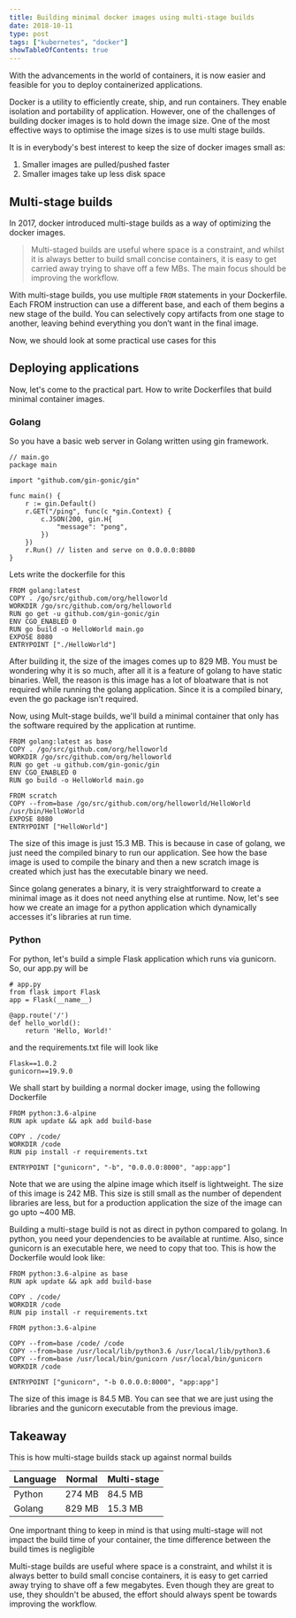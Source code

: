 ```yaml
---
title: Building minimal docker images using multi-stage builds
date: 2018-10-11
type: post
tags: ["kubernetes", "docker"]
showTableOfContents: true
---
```


With the advancements in the world of containers, it is now easier and feasible for you to deploy containerized applications.

Docker is a utility to efficiently create, ship, and run containers. They enable isolation and portability of application. However, one of the challenges of building docker images is to hold down the image size. One of the most effective ways to optimise the image sizes is to use multi stage builds.

It is in everybody's best interest to keep the size of docker images small as:

1. Smaller images are pulled/pushed faster
2. Smaller images take up less disk space

## Multi-stage builds

In 2017, docker introduced multi-stage builds as a way of optimizing the docker images.

> Multi-staged builds are useful where space is a constraint, and whilst it is always better to build small concise containers, it is easy to get carried away trying to shave off a few MBs. The main focus should be improving the workflow.

With multi-stage builds, you use multiple `FROM` statements in your Dockerfile. Each FROM instruction can use a different base, and each of them begins a new stage of the build. You can selectively copy artifacts from one stage to another, leaving behind everything you don’t want in the final image.

Now, we should look at some practical use cases for this

## Deploying applications

Now, let's come to the practical part. How to write Dockerfiles that build minimal container images.

### Golang
So you have a basic web server in Golang written using gin framework.

```
// main.go
package main

import "github.com/gin-gonic/gin"

func main() {
	r := gin.Default()
	r.GET("/ping", func(c *gin.Context) {
		c.JSON(200, gin.H{
			"message": "pong",
		})
	})
	r.Run() // listen and serve on 0.0.0.0:8080
}
```

Lets write the dockerfile for this

```
FROM golang:latest
COPY . /go/src/github.com/org/helloworld
WORKDIR /go/src/github.com/org/helloworld
RUN go get -u github.com/gin-gonic/gin
ENV CGO_ENABLED 0
RUN go build -o HelloWorld main.go
EXPOSE 8080
ENTRYPOINT ["./HelloWorld"]
```

After building it, the size of the images comes up to 829 MB. You must be wondering why it is so much, after all it is a feature of golang to have static binaries. Well, the reason is this image has a lot of bloatware that is not required while running the golang application. Since it is a compiled binary, even the go package isn't required.

Now, using Mult-stage builds, we'll build a minimal container that only has the software required by the application at runtime.

```
FROM golang:latest as base
COPY . /go/src/github.com/org/helloworld
WORKDIR /go/src/github.com/org/helloworld
RUN go get -u github.com/gin-gonic/gin
ENV CGO_ENABLED 0
RUN go build -o HelloWorld main.go

FROM scratch
COPY --from=base /go/src/github.com/org/helloworld/HelloWorld /usr/bin/HelloWorld
EXPOSE 8080
ENTRYPOINT ["HelloWorld"]
```
The size of this image is just 15.3 MB. This is because in case of golang, we just need the compiled binary to run our application. See how the base image is used to compile the binary and then a new scratch image is created which just has the executable binary we need.

Since golang generates a binary, it is very straightforward to create a minimal image as it does not need anything else at runtime. Now, let's see how we create an image for a python application which dynamically accesses it's libraries at run time.

### Python

For python, let's build a simple Flask application which runs via gunicorn. So, our app.py will be
```
# app.py
from flask import Flask
app = Flask(__name__)

@app.route('/')
def hello_world():
    return 'Hello, World!'
```

and the requirements.txt file will look like
```
Flask==1.0.2
gunicorn==19.9.0
```

We shall start by building a normal docker image, using the following Dockerfile
```
FROM python:3.6-alpine
RUN apk update && apk add build-base

COPY . /code/
WORKDIR /code
RUN pip install -r requirements.txt

ENTRYPOINT ["gunicorn", "-b", "0.0.0.0:8000", "app:app"]
```

Note that we are using the alpine image which itself is lightweight. The size of this image is 242 MB. This size is still small as the number of dependent libraries are less, but for a production application the size of the image can go upto ~400 MB.

Building a multi-stage build is not as direct in python compared to golang. In python, you need your dependencies to be available at runtime. Also, since gunicorn is an executable here, we need to copy that too. This is how the Dockerfile would look like:

```
FROM python:3.6-alpine as base
RUN apk update && apk add build-base

COPY . /code/
WORKDIR /code
RUN pip install -r requirements.txt

FROM python:3.6-alpine

COPY --from=base /code/ /code
COPY --from=base /usr/local/lib/python3.6 /usr/local/lib/python3.6
COPY --from=base /usr/local/bin/gunicorn /usr/local/bin/gunicorn
WORKDIR /code

ENTRYPOINT ["gunicorn", "-b 0.0.0.0:8000", "app:app"]
```

The size of this image is 84.5 MB. You can see that we are just using the libraries and the gunicorn executable from the previous image.

## Takeaway

This is how multi-stage builds stack up against normal builds

| Language | Normal | Multi-stage |
|----------|--------|-------------|
| Python   | 274 MB | 84.5 MB     |
| Golang   | 829 MB | 15.3 MB     |

One importnant thing to keep in mind is that using multi-stage will not impact the build time of your container, the time difference between the build times is negligible

Multi-stage builds are useful where space is a constraint, and whilst it is always better to build small concise containers, it is easy to get carried away trying to shave off a few megabytes. Even though they are great to use, they shouldn't be abused, the effort should always spent be towards improving the workflow.